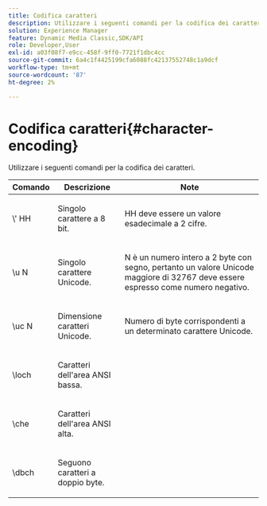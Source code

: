 ```yaml
---
title: Codifica caratteri
description: Utilizzare i seguenti comandi per la codifica dei caratteri.
solution: Experience Manager
feature: Dynamic Media Classic,SDK/API
role: Developer,User
exl-id: a03f08f7-e9cc-458f-9ff0-7721f1dbc4cc
source-git-commit: 6a4c1f4425199cfa6088fc42137552748c1a9dcf
workflow-type: tm+mt
source-wordcount: '87'
ht-degree: 2%

---
```


# Codifica caratteri{#character-encoding}

Utilizzare i seguenti comandi per la codifica dei caratteri.

<table id="table_EB0C1B674BEA4A37964FB4BF559E0005"> 
 <thead> 
  <tr> 
   <th class="entry"> Comando </th> 
   <th class="entry"> Descrizione </th> 
   <th class="entry"> Note </th> 
  </tr> 
 </thead>
 <tbody> 
  <tr> 
   <td> <span class="codeph">\'<span class="varname"> HH</span></span> </td> 
   <td> <p>Singolo carattere a 8 bit. </p> </td> 
   <td> <p><span class="varname"> HH</span> deve essere un valore esadecimale a 2 cifre. </p> </td> 
  </tr> 
  <tr> 
   <td> <span class="codeph">\u<span class="varname"> N</span></span> </td> 
   <td> <p>Singolo carattere Unicode. </p> </td> 
   <td> <p><span class="varname"> N</span> è un numero intero a 2 byte con segno, pertanto un valore Unicode maggiore di 32767 deve essere espresso come numero negativo. </p> </td> 
  </tr> 
  <tr> 
   <td> <span class="codeph">\uc<span class="varname"> N</span></span> </td> 
   <td> <p>Dimensione caratteri Unicode. </p> </td> 
   <td> <p>Numero di byte corrispondenti a un determinato carattere Unicode. </p> </td> 
  </tr> 
  <tr> 
   <td> <span class="codeph"> \loch </span> </td> 
   <td> <p>Caratteri dell'area ANSI bassa. </p> </td> 
   <td> <p> </p> </td> 
  </tr> 
  <tr> 
   <td> <span class="codeph"> \che </span> </td> 
   <td> <p>Caratteri dell'area ANSI alta. </p> </td> 
   <td> <p> </p> </td> 
  </tr> 
  <tr> 
   <td> <span class="codeph"> \dbch </span> </td> 
   <td> <p>Seguono caratteri a doppio byte. </p> </td> 
   <td> <p> </p> </td> 
  </tr> 
 </tbody> 
</table>
